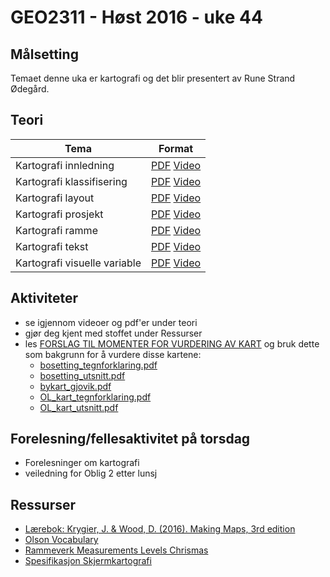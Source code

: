 # GEO2311 - Høst 2016 - uke 44


## Målsetting

Temaet denne uka er kartografi og det blir presentert av Rune Strand Ødegård.


## Teori


|Tema |Format |
|---|---|
|Kartografi innledning        |[PDF](./docs/kartografi/Kartografi_innledning.pdf) [Video](http://www.ansatt.hig.no/runeoe/gib/kartografi_intro/index.html) |
|Kartografi klassifisering    |[PDF](./docs/kartografi/Kartografi_klassifisering.pdf) [Video](http://www.ansatt.hig.no/runeoe/gib/kartografi_klassifisering/) |
|Kartografi layout            |[PDF](./docs/kartografi/Kartografi_layout.pdf)  [Video](http://www.ansatt.hig.no/runeoe/gib/kartografi_layout/) |
|Kartografi prosjekt          |[PDF](./docs/kartografi/Kartografi_prosjekt.pdf)  [Video](http://www.ansatt.hig.no/runeoe/gib/kartografi_prosjekt/) |
|Kartografi ramme             |[PDF](./docs/kartografi/Kartografi_ramme.pdf)  [Video](http://www.ansatt.hig.no/runeoe/gib/kartografi_ramme/) |
|Kartografi tekst             |[PDF](./docs/kartografi/Kartografi_tekst.pdf)  [Video](http://www.ansatt.hig.no/runeoe/gib/kartografi_tekst/) |
|Kartografi visuelle variable |[PDF](./docs/kartografi/Kartografi_visuelle_variable.pdf)  [Video](http://www.ansatt.hig.no/runeoe/gib/kartografi_visuelle_variable/) |


## Aktiviteter

- se igjennom videoer og pdf'er under teori
- gjør deg kjent med stoffet under Ressurser
- les [FORSLAG TIL MOMENTER FOR VURDERING AV KART](./docs/kartografi/FORSLAG_TIL_MOMENTER_FOR_VURDERING_AV_KART.pdf)
  og bruk dette som bakgrunn for å vurdere disse kartene:
  - [bosetting_tegnforklaring.pdf](./docs/kart_til_vurdering/bosetting_tegnforklaring.pdf)
  - [bosetting_utsnitt.pdf](./docs/kart_til_vurdering/bosetting_utsnitt.pdf)
  - [bykart_gjovik.pdf](./docs/kart_til_vurdering/bykart_gjovik.pdf)
  - [OL_kart_tegnforklaring.pdf](./docs/kart_til_vurdering/OL_kart_tegnforklaring.pdf)
  - [OL_kart_utsnitt.pdf](./docs/kart_til_vurdering/OL_kart_utsnitt.pdf)



## Forelesning/fellesaktivitet på torsdag

- Forelesninger om kartografi
- veiledning for Oblig 2 etter lunsj


## Ressurser
- [Lærebok: Krygier, J. & Wood, D. (2016). Making Maps, 3rd edition](http://www.guilford.com/books/Making-Maps/Krygier-Wood/9781462509980)
- [Olson Vocabulary](./docs/kartografi/Olson_Vocabulary.pdf)
- [Rammeverk Measurements Levels Chrismas](./docs/kartografi/Rammeverk_Measurements_Levels_Chrisman.pdf)
- [Spesifikasjon Skjermkartografi](./docs/kartografi/Spesifikasjon_Skjermkartografi_20091102.pdf)
